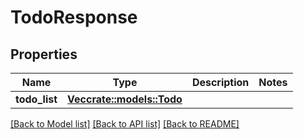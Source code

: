 # TodoResponse

## Properties

Name | Type | Description | Notes
------------ | ------------- | ------------- | -------------
**todo_list** | [**Vec<crate::models::Todo>**](Todo.md) |  | 

[[Back to Model list]](../README.md#documentation-for-models) [[Back to API list]](../README.md#documentation-for-api-endpoints) [[Back to README]](../README.md)


